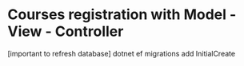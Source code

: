 # Courses registration with Model - View - Controller

[important to refresh database]
dotnet ef migrations add InitialCreate
